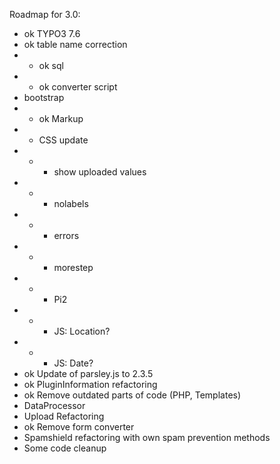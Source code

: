 Roadmap for 3.0:
- ok TYPO3 7.6
- ok table name correction
- - ok sql
- - ok converter script
- bootstrap
- - ok Markup
- - CSS update
- - - show uploaded values
- - - nolabels
- - - errors
- - - morestep
- - - Pi2
- - - JS: Location?
- - - JS: Date?
- ok Update of parsley.js to 2.3.5
- ok PluginInformation refactoring
- ok Remove outdated parts of code (PHP, Templates)
- DataProcessor
- Upload Refactoring
- ok Remove form converter
- Spamshield refactoring with own spam prevention methods
- Some code cleanup
